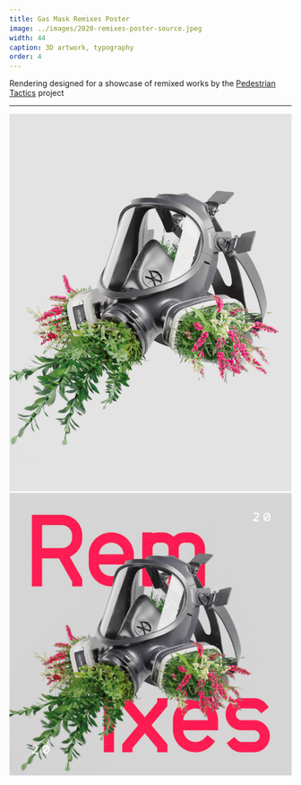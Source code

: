 ```yaml
---
title: Gas Mask Remixes Poster
image: ../images/2020-remixes-poster-source.jpeg
width: 44
caption: 3D artwork, typography
order: 4
---
```


Rendering designed for a showcase of remixed works by the [Pedestrian Tactics](https://pedestriantactics.com) project

***

![](../images/2020-remixes-poster-source.jpeg)
![](../images/2020-remixes-poster.jpeg)